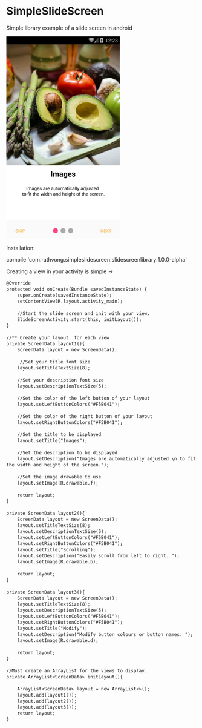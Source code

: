 # SimpleSlideScreen
Simple library example of a slide screen in android


![alt text](https://github.com/RathVong/SimpleSlideScreen/blob/master/layout_example.jpg)

Installation:

  compile 'com.rathvong.simpleslidescreen:slidescreenlibrary:1.0.0-alpha'



Creating a view in your activity is simple ->


    





    @Override
    protected void onCreate(Bundle savedInstanceState) {
        super.onCreate(savedInstanceState);
        setContentView(R.layout.activity_main);

        //Start the slide screen and init with your view.
        SlideScreenActivity.start(this, initLayout());
    }

    //** Create your layout  for each view
    private ScreenData layout1(){
        ScreenData layout = new ScreenData();
        
         //Set your title font size
        layout.setTitleTextSize(8);
        
        //Set your description font size
        layout.setDescriptionTextSize(5);   
        
        //Set the color of the left button of your layout
        layout.setLeftButtonColors("#F5B041"); 
        
        //Set the color of the right button of your layout
        layout.setRightButtonColors("#F5B041"); 
        
        //Set the title to be displayed
        layout.setTitle("Images"); 
        
        //Set the description to be displayed
        layout.setDescription("Images are automatically adjusted \n to fit the width and height of the screen."); 
        
        //Set the image drawable to use
        layout.setImage(R.drawable.f);

        return layout;
    }

    private ScreenData layout2(){
        ScreenData layout = new ScreenData();
        layout.setTitleTextSize(8);
        layout.setDescriptionTextSize(5);
        layout.setLeftButtonColors("#F5B041");
        layout.setRightButtonColors("#F5B041");
        layout.setTitle("Scrolling");
        layout.setDescription("Easily scroll from left to right. ");
        layout.setImage(R.drawable.b);

        return layout;
    }

    private ScreenData layout3(){
        ScreenData layout = new ScreenData();
        layout.setTitleTextSize(8);
        layout.setDescriptionTextSize(5);
        layout.setLeftButtonColors("#F5B041");
        layout.setRightButtonColors("#F5B041");
        layout.setTitle("Modify");
        layout.setDescription("Modify button colours or button names. ");
        layout.setImage(R.drawable.d);

        return layout;
    }

    //Must create an ArrayList for the views to display.
    private ArrayList<ScreenData> initLayout(){

        ArrayList<ScreenData> layout = new ArrayList<>();
        layout.add(layout1());
        layout.add(layout2());
        layout.add(layout3());
        return layout;
    }
